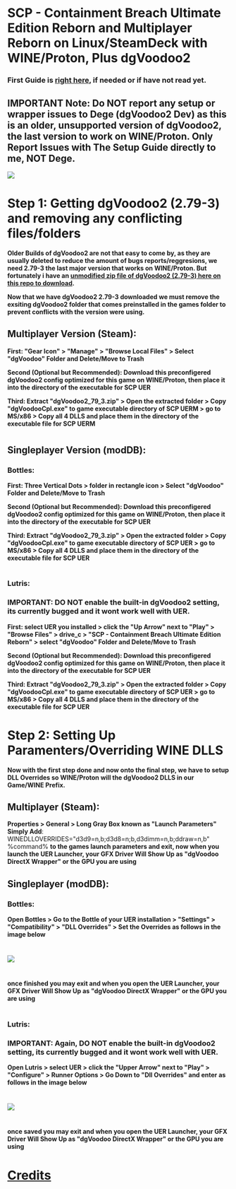 # SCP - Containment Breach Ultimate Edition Reborn and Multiplayer Reborn on Linux/SteamDeck with WINE/Proton, Plus dgVoodoo2

### First Guide is [right here](https://github.com/MrBonely/SCP-UER-Linux-SteamDeck-Setup/blob/main/GUIDE1.md), if needed or if have not read yet.

## IMPORTANT Note: Do NOT report any setup or wrapper issues to Dege (dgVoodoo2 Dev) as this is an older, unsupported version of dgVoodoo2, the last version to work on WINE/Proton. Only Report Issues with The Setup Guide directly to me, NOT Dege. 

![](img/Guide2Logo%20(Edited).png)

#

# Step 1: Getting dgVoodoo2 (2.79-3) and removing any conflicting files/folders

**Older Builds of dgVoodoo2 are not that easy to come by, as they are usually deleted to reduce the amount of bugs reports/reggresions, we need 2.79-3 the last major version that works on WINE/Proton. But fortunately i have an [unmodified zip file of dgVoodoo2 (2.79-3) here on this repo to download](https://github.com/MrBonely/SCP-UER-Linux-SteamDeck-Setup/blob/main/dgVoodoo2zip/dgVoodoo2_79_3.zip).**

**Now that we have dgVoodoo2 2.79-3 downloaded we must remove the exsiting dgVoodoo2 folder that comes preinstalled in the games folder to prevent conflicts with the version were using.**

## Multiplayer Version (Steam):

**First: "Gear Icon" > "Manage" > "Browse Local Files" > Select "dgVoodoo" Folder and Delete/Move to Trash**

**Second (Optional but Recommended): Download this preconfigered dgVoodoo2 config optimized for this game on WINE/Proton, then place it into the directory of the executable for SCP UER**

**Third: Extract "dgVoodoo2_79_3.zip" > Open the extracted folder > Copy "dgVoodooCpl.exe" to game executable directory of SCP UERM > go to MS/x86 > Copy all 4 DLLS and place them in the directory of the executable file for SCP UERM**
#


## Singleplayer Version (modDB):

### Bottles:

**First: Three Vertical Dots > folder in rectangle icon > Select "dgVoodoo" Folder and Delete/Move to Trash**

**Second (Optional but Recommended): Download this preconfigered dgVoodoo2 config optimized for this game on WINE/Proton, then place it into the directory of the executable for SCP UER**

**Third: Extract "dgVoodoo2_79_3.zip" > Open the extracted folder > Copy "dgVoodooCpl.exe" to game executable directory of SCP UER > go to MS/x86 > Copy all 4 DLLS and place them in the directory of the executable file for SCP UER**
#

### Lutris: 
### IMPORTANT: DO NOT enable the built-in dgVoodoo2 setting, its currently bugged and it wont work well with UER.

**First: select UER you installed > click the "Up Arrow" next to "Play" > "Browse Files" > drive_c > "SCP - Containment Breach Ultimate Edition Reborn" > select "dgVoodoo" Folder and Delete/Move to Trash**

**Second (Optional but Recommended): Download this preconfigered dgVoodoo2 config optimized for this game on WINE/Proton, then place it into the directory of the executable for SCP UER**

**Third: Extract "dgVoodoo2_79_3.zip" > Open the extracted folder > Copy "dgVoodooCpl.exe" to game executable directory of SCP UER > go to MS/x86 > Copy all 4 DLLS and place them in the directory of the executable file for SCP UER**

# Step 2: Setting Up Paramenters/Overriding WINE DLLS

**Now with the first step done and now onto the final step, we have to setup DLL Overrides so WINE/Proton will the dgVoodoo2 DLLS in our Game/WINE Prefix.**

## Multiplayer (Steam):

**Properties > General > Long Gray Box known as "Launch Parameters"**
**Simply Add**: WINEDLLOVERRIDES="d3d9=n,b;d3d8=n;b,d3dimm=n,b;ddraw=n,b" %command% **to the games launch parameters and exit, now when you launch the UER Launcher, your GFX Driver Will Show Up as "dgVoodoo DirectX Wrapper" or the GPU you are using**

## Singleplayer (modDB):

### Bottles: 
**Open Bottles > Go to the Bottle of your UER installation > "Settings" > "Compatibility" > "DLL Overrides" > Set the Overrides as follows in the image below**
#
![](img/bottles-overrides.png)
#
**once finished you may exit and when you open the UER Launcher, your GFX Driver Will Show Up as "dgVoodoo DirectX Wrapper" or the GPU you are using**
#

### Lutris: 
### IMPORTANT: Again, DO NOT enable the built-in dgVoodoo2 setting, its currently bugged and it wont work well with UER.

**Open Lutris > select UER > click the "Upper Arrow" next to "Play" > "Configure" > Runner Options > Go Down to "Dll Overrides" and enter as follows in the image below**
#
![](img/lutris-overrides.png)
#
**once saved you may exit and when you open the UER Launcher, your GFX Driver Will Show Up as "dgVoodoo DirectX Wrapper" or the GPU you are using**
#

# [Credits](https://github.com/MrBonely/SCP-UER-Linux-SteamDeck-Setup/blob/main/CREDITS.md)